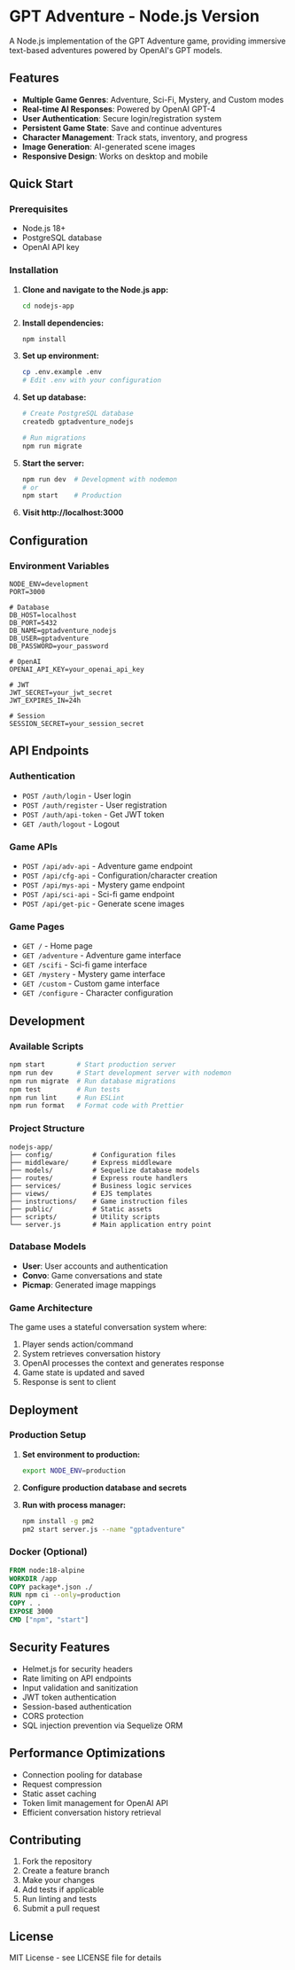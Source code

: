 # GPT Adventure - Node.js Version

A Node.js implementation of the GPT Adventure game, providing immersive text-based adventures powered by OpenAI's GPT models.

## Features

- **Multiple Game Genres**: Adventure, Sci-Fi, Mystery, and Custom modes
- **Real-time AI Responses**: Powered by OpenAI GPT-4
- **User Authentication**: Secure login/registration system
- **Persistent Game State**: Save and continue adventures
- **Character Management**: Track stats, inventory, and progress
- **Image Generation**: AI-generated scene images
- **Responsive Design**: Works on desktop and mobile

## Quick Start

### Prerequisites

- Node.js 18+ 
- PostgreSQL database
- OpenAI API key

### Installation

1. **Clone and navigate to the Node.js app:**
   ```bash
   cd nodejs-app
   ```

2. **Install dependencies:**
   ```bash
   npm install
   ```

3. **Set up environment:**
   ```bash
   cp .env.example .env
   # Edit .env with your configuration
   ```

4. **Set up database:**
   ```bash
   # Create PostgreSQL database
   createdb gptadventure_nodejs
   
   # Run migrations
   npm run migrate
   ```

5. **Start the server:**
   ```bash
   npm run dev  # Development with nodemon
   # or
   npm start    # Production
   ```

6. **Visit http://localhost:3000**

## Configuration

### Environment Variables

```env
NODE_ENV=development
PORT=3000

# Database
DB_HOST=localhost
DB_PORT=5432
DB_NAME=gptadventure_nodejs
DB_USER=gptadventure
DB_PASSWORD=your_password

# OpenAI
OPENAI_API_KEY=your_openai_api_key

# JWT
JWT_SECRET=your_jwt_secret
JWT_EXPIRES_IN=24h

# Session
SESSION_SECRET=your_session_secret
```

## API Endpoints

### Authentication
- `POST /auth/login` - User login
- `POST /auth/register` - User registration
- `POST /auth/api-token` - Get JWT token
- `GET /auth/logout` - Logout

### Game APIs
- `POST /api/adv-api` - Adventure game endpoint
- `POST /api/cfg-api` - Configuration/character creation
- `POST /api/mys-api` - Mystery game endpoint
- `POST /api/sci-api` - Sci-fi game endpoint
- `POST /api/get-pic` - Generate scene images

### Game Pages
- `GET /` - Home page
- `GET /adventure` - Adventure game interface
- `GET /scifi` - Sci-fi game interface
- `GET /mystery` - Mystery game interface
- `GET /custom` - Custom game interface
- `GET /configure` - Character configuration

## Development

### Available Scripts

```bash
npm start        # Start production server
npm run dev      # Start development server with nodemon
npm run migrate  # Run database migrations
npm test         # Run tests
npm run lint     # Run ESLint
npm run format   # Format code with Prettier
```

### Project Structure

```
nodejs-app/
├── config/          # Configuration files
├── middleware/      # Express middleware
├── models/          # Sequelize database models
├── routes/          # Express route handlers
├── services/        # Business logic services
├── views/           # EJS templates
├── instructions/    # Game instruction files
├── public/          # Static assets
├── scripts/         # Utility scripts
└── server.js        # Main application entry point
```

### Database Models

- **User**: User accounts and authentication
- **Convo**: Game conversations and state
- **Picmap**: Generated image mappings

### Game Architecture

The game uses a stateful conversation system where:
1. Player sends action/command
2. System retrieves conversation history
3. OpenAI processes the context and generates response
4. Game state is updated and saved
5. Response is sent to client

## Deployment

### Production Setup

1. **Set environment to production:**
   ```bash
   export NODE_ENV=production
   ```

2. **Configure production database and secrets**

3. **Run with process manager:**
   ```bash
   npm install -g pm2
   pm2 start server.js --name "gptadventure"
   ```

### Docker (Optional)

```dockerfile
FROM node:18-alpine
WORKDIR /app
COPY package*.json ./
RUN npm ci --only=production
COPY . .
EXPOSE 3000
CMD ["npm", "start"]
```

## Security Features

- Helmet.js for security headers
- Rate limiting on API endpoints
- Input validation and sanitization
- JWT token authentication
- Session-based authentication
- CORS protection
- SQL injection prevention via Sequelize ORM

## Performance Optimizations

- Connection pooling for database
- Request compression
- Static asset caching
- Token limit management for OpenAI API
- Efficient conversation history retrieval

## Contributing

1. Fork the repository
2. Create a feature branch
3. Make your changes
4. Add tests if applicable
5. Run linting and tests
6. Submit a pull request

## License

MIT License - see LICENSE file for details